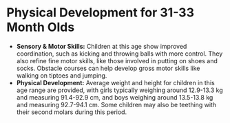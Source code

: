 
# Physical Development for 31-33 Month Olds

*   **Sensory & Motor Skills:** Children at this age show improved coordination, such as kicking and throwing balls with more control. They also refine fine motor skills, like those involved in putting on shoes and socks. Obstacle courses can help develop gross motor skills like walking on tiptoes and jumping.
*   **Physical Development:** Average weight and height for children in this age range are provided, with girls typically weighing around 12.9-13.3 kg and measuring 91.4-92.9 cm, and boys weighing around 13.5-13.8 kg and measuring 92.7-94.1 cm. Some children may also be teething with their second molars during this period.
